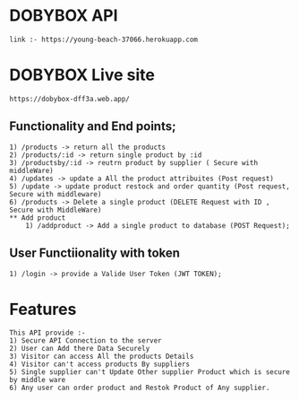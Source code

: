 # DOBYBOX API
    link :- https://young-beach-37066.herokuapp.com
# DOBYBOX Live site
    https://dobybox-dff3a.web.app/
## Functionality and End points;
    1) /products -> return all the products
    2) /products/:id -> return single product by :id
    3) /productsby/:id -> reutrn product by supplier ( Secure with middleWare)
    4) /updates -> update a All the product attribuites (Post request)
    5) /update -> update product restock and order quantity (Post request, Secure with middleware)
    6) /products -> Delete a single product (DELETE Request with ID , Secure with MiddleWare)
    ** Add product
        1) /addproduct -> Add a single product to database (POST Request);

## User Functiionality with token
    1) /login -> provide a Valide User Token (JWT TOKEN);

# Features 
    This API provide :-
    1) Secure API Connection to the server
    2) User can Add there Data Securely
    3) Visitor can access All the products Details
    4) Visitor can't access products By suppliers
    5) Single supplier can't Update Other supplier Product which is secure by middle ware
    6) Any user can order product and Restok Product of Any supplier. 